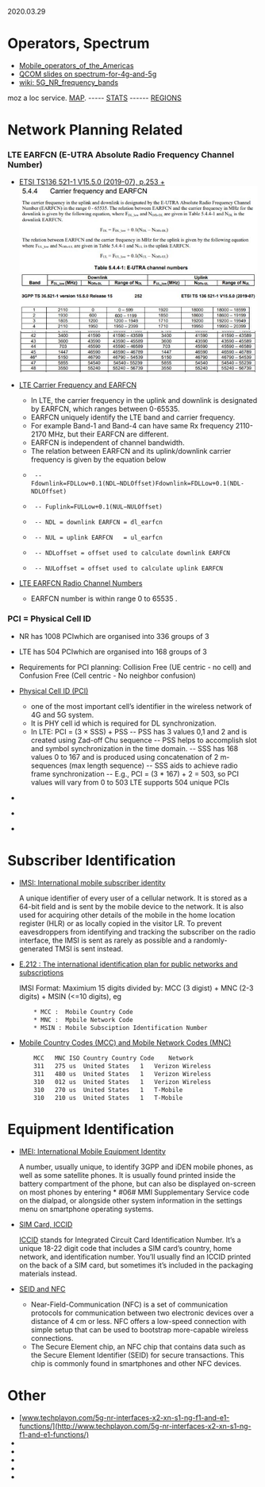 2020.03.29



# Operators, Spectrum

* [Mobile_operators_of_the_Americas](https://en.wikipedia.org/wiki/List_of_mobile_network_operators_of_the_Americas#United_States)<br>
* [QCOM slides on spectrum-for-4g-and-5g](https://www.qualcomm.com/media/documents/files/spectrum-for-4g-and-5g.pdf)<br>
* [wiki: 5G_NR_frequency_bands](https://en.wikipedia.org/wiki/5G_NR_frequency_bands)<br>

moz a loc service. [MAP](https://location.services.mozilla.com/map#2/35.0/9.0).  ----- [STATS](https://location.services.mozilla.com/stats)
------  [REGIONS](https://location.services.mozilla.com/stats/regions)<br>


# Network Planning Related

### LTE EARFCN (E-UTRA Absolute Radio Frequency Channel Number)
* [ETSI TS136 521-1 V15.5.0 (2019-07), p.253 + ](https://www.etsi.org/deliver/etsi_ts/136500_136599/13652101/15.05.00_60/ts_13652101v150500p.pdf)<br>
![EARFCN_001.JPG](EARFCN_001.JPG)
![EARFCN_002.JPG](EARFCN_002.JPG)
![EARFCN_003.JPG](EARFCN_003.JPG)


* [LTE Carrier Frequency and EARFCN](https://www.cablefree.net/wirelesstechnology/4glte/lte-carrier-frequency-earfcn/)<br>
  - In LTE, the carrier frequency in the uplink and downlink is designated by EARFCN, which ranges between 0-65535.
  - EARFCN uniquely identify the LTE band and carrier frequency.
  - For example Band-1 and Band-4 can have same Rx frequency 2110-2170 MHz,  but their EARFCN are different.
  - EARFCN is independent of channel bandwidth.
  - The relation between EARFCN and its uplink/downlink carrier frequency is given by the equation below
  -      -- Fdownlink=FDLLow+0.1(NDL−NDLOffset)Fdownlink=FDLLow+0.1(NDL-NDLOffset)
  -      -- Fuplink=FULLow+0.1(NUL−NULOffset)
  -      -- NDL = downlink EARFCN = dl_earfcn
  -      -- NUL = uplink EARFCN   = ul_earfcn
  -      -- NDLoffset = offset used to calculate downlink EARFCN
  -      -- NULoffset = offset used to calculate uplink EARFCN


* [LTE EARFCN Radio Channel Numbers](https://www.electronics-notes.com/articles/connectivity/4g-lte-long-term-evolution/lte-earfcn-radio-channel-numbers.php)<br>
    - EARFCN number is within range 0 to 65535 .

### PCI = Physical Cell ID
* NR has 1008 PCIwhich are organised into 336 groups of 3
* LTE has 504 PCIwhich are organised into 168 groups of 3
* Requirements for PCI planning: Collision Free (UE centric - no cell) and Confusion Free (Cell centric - No neighbor confusion)
* [Physical Cell ID (PCI)](https://www.5gworldpro.com/blog/2020/11/11/what-is-difference-between-pci-in-4g-lte-and-pci-in-5g-nr/)<br>
    - one of the most important cell’s identifier in the wireless network of 4G and 5G system.
    - It is PHY cell id which is required for DL synchronization.
    - In LTE:  PCI = (3 × SSS) + PSS
      -- PSS has 3 values 0,1 and 2 and is created using Zad-off Chu sequence
      -- PSS helps to accomplish slot and symbol synchronization in the time domain.
      -- SSS has 168 values 0 to 167 and is produced using concatenation of 2 m-sequences (max length sequence)
      -- SSS aids to achieve radio frame synchronization
      -- E.g., PCI = (3 * 167) + 2 = 503, so PCI values will vary from 0 to 503 LTE supports 504 unique PCIs

* []()<br>
* []()<br>
* 

# Subscriber Identification

* [IMSI: International mobile subscriber identity](https://en.wikipedia.org/wiki/International_mobile_subscriber_identity)<br>

     A unique identifier of every user of a cellular network. It is stored as a 64-bit field and is sent by the mobile device 
     to the network. It is also used for acquiring other details of the mobile in the home location register (HLR) or as locally 
     copied in the visitor LR. To prevent eavesdroppers from identifying and tracking the subscriber on the radio interface, 
     the IMSI is sent as rarely as possible and a randomly-generated TMSI is sent instead.

* [E.212 : The international identification plan for public networks and subscriptions](https://www.itu.int/rec/T-REC-E.212-201609-I/en)<br>

     IMSI Format: Maximium 15 digits divided by: MCC (3 digist) + MNC (2-3 digits) + MSIN (<=10 digits), eg 
     
          * MCC :  Mobile Country Code
          * MNC :  Mpbile Network Code
          * MSIN : Mobile Subsciption Identification Number
          
* [Mobile Country Codes (MCC) and Mobile Network Codes (MNC)](https://www.mcc-mnc.com/)

          MCC	MNC	ISO	Country	Country Code	Network
          311	275	us	United States	1	Verizon Wireless
          311	480	us	United States	1	Verizon Wireless
          310	012	us	United States	1	Verizon Wireless
          310	270	us	United States	1	T-Mobile
          310	210	us	United States	1	T-Mobile

# Equipment Identification

* [IMEI: International Mobile Equipment Identity](https://en.wikipedia.org/wiki/International_Mobile_Equipment_Identity)<br>

    A number, usually unique, to identify 3GPP and iDEN mobile phones, as well as some satellite phones. It is usually found printed 
    inside the battery compartment of the phone, but can also be displayed on-screen on most phones by entering * #06# MMI Supplementary 
    Service code on the dialpad, or alongside other system information in the settings menu on smartphone operating systems.

* [SIM Card, ICCID](https://en.wikipedia.org/wiki/SIM_card#ICCID)<br>

    [ICCID](https://www.emnify.com/resources/iccid-number) stands for Integrated Circuit Card Identification Number. 
    It’s a unique 18-22 digit code that includes a SIM card’s country, home network, and identification number. 
    You’ll usually find an ICCID printed on the back of a SIM card, but sometimes it’s included in the packaging materials instead.
    
* [SEID and NFC](https://en.wikipedia.org/wiki/Near-field_communication)<br>

     * Near-Field-Communication (NFC) is a set of communication protocols for communication between two electronic devices over a 
     distance of 4 cm or less. NFC offers a low-speed connection with simple setup that can be used to bootstrap more-capable wireless connections.
     * The Secure Element chip, an NFC chip that contains data such as the Secure Element Identifier (SEID) for secure transactions. 
     This chip is commonly found in smartphones and other NFC devices.
     
# Other

* [www.techplayon.com/5g-nr-interfaces-x2-xn-s1-ng-f1-and-e1-functions/](http://www.techplayon.com/5g-nr-interfaces-x2-xn-s1-ng-f1-and-e1-functions/)<br>
* []()<br>
* []()<br>
* []()<br>
* []()<br>
* []()<br>
